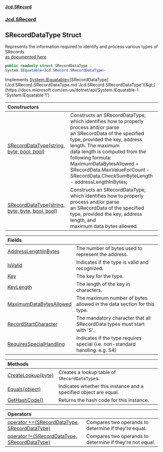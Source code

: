 #### [Jcd.SRecord](index.md 'index')
### [Jcd.SRecord](Jcd.SRecord.md 'Jcd.SRecord')

## SRecordDataType Struct

Represents the information required to identify and process various types of SRecords  
[
            as documented here
            ](https://manpages.ubuntu.com/manpages/trusty/man5/srec.5.html 'https://manpages.ubuntu.com/manpages/trusty/man5/srec.5.html')

```csharp
public readonly struct SRecordDataType :
System.IEquatable<Jcd.SRecord.SRecordDataType>
```

Implements [System.IEquatable&lt;](https://docs.microsoft.com/en-us/dotnet/api/System.IEquatable-1 'System.IEquatable`1')[SRecordDataType](Jcd.SRecord.SRecordDataType.md 'Jcd.SRecord.SRecordDataType')[&gt;](https://docs.microsoft.com/en-us/dotnet/api/System.IEquatable-1 'System.IEquatable`1')

| Constructors | |
| :--- | :--- |
| [SRecordDataType(string, byte, bool, bool)](Jcd.SRecord.SRecordDataType.SRecordDataType(string,byte,bool,bool).md 'Jcd.SRecord.SRecordDataType.SRecordDataType(string, byte, bool, bool)') | Constructs an SRecordDataType, which identifies how to properly process and/or parse<br/>an SRecordData of the specified type, provided the key, address length. The maximum<br/>data length is computed from the following formula:<br/>MaximumDataBytesAllowed = SRecordData.MaxValueForCount - SRecordData.CheckSumByteLength - addressLengthInBytes; |
| [SRecordDataType(string, byte, byte, bool, bool)](Jcd.SRecord.SRecordDataType.SRecordDataType(string,byte,byte,bool,bool).md 'Jcd.SRecord.SRecordDataType.SRecordDataType(string, byte, byte, bool, bool)') | Constructs an SRecordDataType, which identifies how to properly process and/or parse<br/>an SRecordData of the specified type, provided the key, address length, and<br/>maximum data bytes allowed. |

| Fields | |
| :--- | :--- |
| [AddressLengthInBytes](Jcd.SRecord.SRecordDataType.AddressLengthInBytes.md 'Jcd.SRecord.SRecordDataType.AddressLengthInBytes') | The number of bytes used to represent the address. |
| [IsValid](Jcd.SRecord.SRecordDataType.IsValid.md 'Jcd.SRecord.SRecordDataType.IsValid') | Indicates if the type is valid and recognized. |
| [Key](Jcd.SRecord.SRecordDataType.Key.md 'Jcd.SRecord.SRecordDataType.Key') | The key for the type. |
| [KeyLength](Jcd.SRecord.SRecordDataType.KeyLength.md 'Jcd.SRecord.SRecordDataType.KeyLength') | The length of the key in characters. |
| [MaximumDataBytesAllowed](Jcd.SRecord.SRecordDataType.MaximumDataBytesAllowed.md 'Jcd.SRecord.SRecordDataType.MaximumDataBytesAllowed') | The maximum number of bytes allowed in the data section for this type. |
| [RecordStartCharacter](Jcd.SRecord.SRecordDataType.RecordStartCharacter.md 'Jcd.SRecord.SRecordDataType.RecordStartCharacter') | The mandatory character that all SRecordData types must start with 'S'. |
| [RequiresSpecialHandling](Jcd.SRecord.SRecordDataType.RequiresSpecialHandling.md 'Jcd.SRecord.SRecordDataType.RequiresSpecialHandling') | Indicates if the type requires special (i.e. non-standard handling. e.g. S4) |

| Methods | |
| :--- | :--- |
| [CreateLookup(byte)](Jcd.SRecord.SRecordDataType.CreateLookup(byte).md 'Jcd.SRecord.SRecordDataType.CreateLookup(byte)') | Creates a lookup table of `SRecordDataType`s. |
| [Equals(object)](Jcd.SRecord.SRecordDataType.Equals(object).md 'Jcd.SRecord.SRecordDataType.Equals(object)') | Indicates whether this instance and a specified object are equal. |
| [GetHashCode()](Jcd.SRecord.SRecordDataType.GetHashCode().md 'Jcd.SRecord.SRecordDataType.GetHashCode()') | Returns the hash code for this instance. |

| Operators | |
| :--- | :--- |
| [operator ==(SRecordDataType, SRecordDataType)](Jcd.SRecord.SRecordDataType.op_Equality(Jcd.SRecord.SRecordDataType,Jcd.SRecord.SRecordDataType).md 'Jcd.SRecord.SRecordDataType.op_Equality(Jcd.SRecord.SRecordDataType, Jcd.SRecord.SRecordDataType)') | Compares two operands to determine if they're equal. |
| [operator !=(SRecordDataType, SRecordDataType)](Jcd.SRecord.SRecordDataType.op_Inequality(Jcd.SRecord.SRecordDataType,Jcd.SRecord.SRecordDataType).md 'Jcd.SRecord.SRecordDataType.op_Inequality(Jcd.SRecord.SRecordDataType, Jcd.SRecord.SRecordDataType)') | Compares two operands to determine if they're not equal. |
